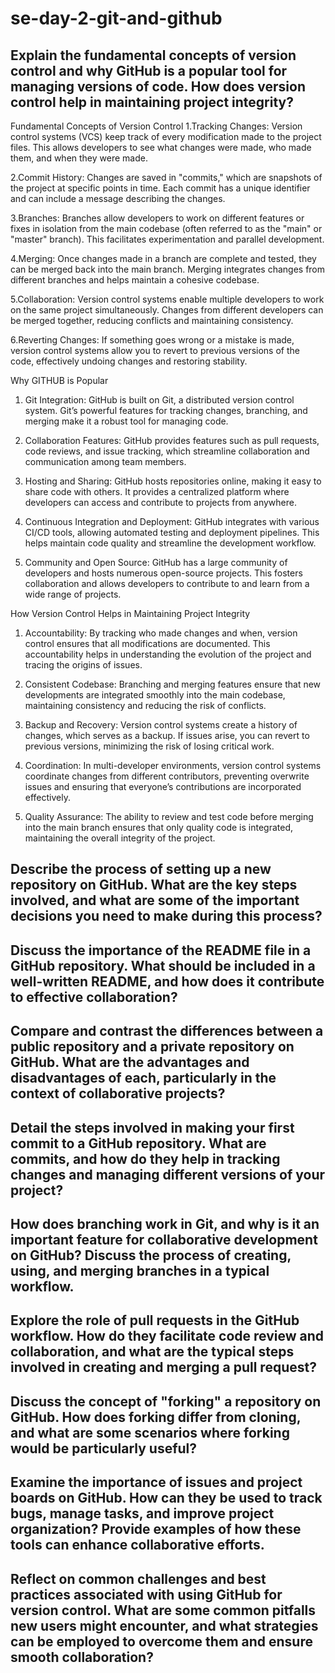 # se-day-2-git-and-github
## Explain the fundamental concepts of version control and why GitHub is a popular tool for managing versions of code. How does version control help in maintaining project integrity?
Fundamental Concepts of Version Control
1.Tracking Changes: Version control systems (VCS) keep track of every modification made to the project files. This allows developers to see what changes were made, who made them, and when they were made.

2.Commit History: Changes are saved in "commits," which are snapshots of the project at specific points in time. Each commit has a unique identifier and can include a message describing the changes.

3.Branches: Branches allow developers to work on different features or fixes in isolation from the main codebase (often referred to as the "main" or "master" branch). This facilitates experimentation and parallel development.

4.Merging: Once changes made in a branch are complete and tested, they can be merged back into the main branch. Merging integrates changes from different branches and helps maintain a cohesive codebase.

5.Collaboration: Version control systems enable multiple developers to work on the same project simultaneously. Changes from different developers can be merged together, reducing conflicts and maintaining consistency.

6.Reverting Changes: If something goes wrong or a mistake is made, version control systems allow you to revert to previous versions of the code, effectively undoing changes and restoring stability.

Why GITHUB is Popular
1. Git Integration: GitHub is built on Git, a distributed version control system. Git’s powerful features for tracking changes, branching, and merging make it a robust tool for managing code.

2. Collaboration Features: GitHub provides features such as pull requests, code reviews, and issue tracking, which streamline collaboration and communication among team members.

3. Hosting and Sharing: GitHub hosts repositories online, making it easy to share code with others. It provides a centralized platform where developers can access and contribute to projects from anywhere.

4. Continuous Integration and Deployment: GitHub integrates with various CI/CD tools, allowing automated testing and deployment pipelines. This helps maintain code quality and streamline the development workflow.

5. Community and Open Source: GitHub has a large community of developers and hosts numerous open-source projects. This fosters collaboration and allows developers to contribute to and learn from a wide range of projects.

How Version Control Helps in Maintaining Project Integrity

1. Accountability: By tracking who made changes and when, version control ensures that all modifications are documented. This accountability helps in understanding the evolution of the project and tracing the origins of issues.

2. Consistent Codebase: Branching and merging features ensure that new developments are integrated smoothly into the main codebase, maintaining consistency and reducing the risk of conflicts.

3. Backup and Recovery: Version control systems create a history of changes, which serves as a backup. If issues arise, you can revert to previous versions, minimizing the risk of losing critical work.

4. Coordination: In multi-developer environments, version control systems coordinate changes from different contributors, preventing overwrite issues and ensuring that everyone’s contributions are incorporated effectively.

5. Quality Assurance: The ability to review and test code before merging into the main branch ensures that only quality code is integrated, maintaining the overall integrity of the project.

## Describe the process of setting up a new repository on GitHub. What are the key steps involved, and what are some of the important decisions you need to make during this process?

## Discuss the importance of the README file in a GitHub repository. What should be included in a well-written README, and how does it contribute to effective collaboration?

## Compare and contrast the differences between a public repository and a private repository on GitHub. What are the advantages and disadvantages of each, particularly in the context of collaborative projects?

## Detail the steps involved in making your first commit to a GitHub repository. What are commits, and how do they help in tracking changes and managing different versions of your project?

## How does branching work in Git, and why is it an important feature for collaborative development on GitHub? Discuss the process of creating, using, and merging branches in a typical workflow.

## Explore the role of pull requests in the GitHub workflow. How do they facilitate code review and collaboration, and what are the typical steps involved in creating and merging a pull request?

## Discuss the concept of "forking" a repository on GitHub. How does forking differ from cloning, and what are some scenarios where forking would be particularly useful?

## Examine the importance of issues and project boards on GitHub. How can they be used to track bugs, manage tasks, and improve project organization? Provide examples of how these tools can enhance collaborative efforts.

## Reflect on common challenges and best practices associated with using GitHub for version control. What are some common pitfalls new users might encounter, and what strategies can be employed to overcome them and ensure smooth collaboration?
